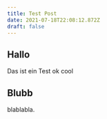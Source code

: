 ```yaml
---
title: Test Post
date: 2021-07-18T22:08:12.872Z
draft: false
---
```

## Hallo

Das ist ein Test ok cool

## Blubb

blablabla.